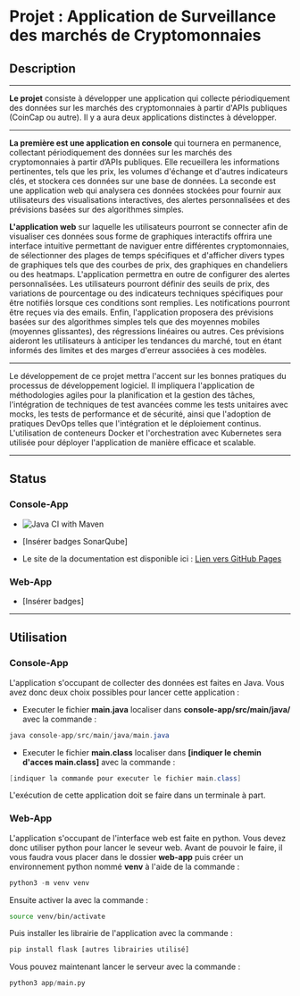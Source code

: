 # Projet : Application de Surveillance des marchés de Cryptomonnaies

## Description

---

**Le projet** consiste à développer une application qui collecte périodiquement des données sur les marchés des cryptomonnaies à partir d'APIs publiques (CoinCap ou autre). Il y a aura deux applications distinctes à développer.

---

**La première est une application en console** qui tournera en permanence, collectant périodiquement des données sur les marchés des cryptomonnaies à partir d’APIs publiques. Elle recueillera les informations pertinentes, tels que les prix, les volumes d'échange et d'autres indicateurs clés, et stockera ces données sur une base de données. La seconde est une application web qui analysera ces données stockées pour fournir aux utilisateurs des visualisations interactives, des alertes personnalisées et des prévisions basées sur des algorithmes simples.

**L'application web** sur laquelle les utilisateurs pourront se connecter afin de visualiser ces données sous forme de graphiques interactifs offrira une interface intuitive permettant de naviguer entre différentes cryptomonnaies, de sélectionner des plages de temps spécifiques et d'afficher divers types de graphiques tels que des courbes de prix, des graphiques en chandeliers ou des heatmaps.
L'application permettra en outre de configurer des alertes personnalisées. Les utilisateurs pourront définir des seuils de prix, des variations de pourcentage ou des
indicateurs techniques spécifiques pour être notifiés lorsque ces conditions sont remplies. Les notifications pourront être reçues via des emails.
Enfin, l'application proposera des prévisions basées sur des algorithmes simples tels que des moyennes mobiles (moyennes glissantes), des régressions linéaires ou autres. Ces prévisions aideront les utilisateurs à anticiper les tendances du marché, tout en étant informés des limites et des marges d'erreur associées à ces modèles.

---

Le développement de ce projet mettra l'accent sur les bonnes pratiques du processus de développement logiciel. Il impliquera l'application de méthodologies
agiles pour la planification et la gestion des tâches, l'intégration de techniques de test avancées comme les tests unitaires avec mocks, les tests de performance et de sécurité, ainsi que l'adoption de pratiques DevOps telles que l'intégration et le déploiement continus. L'utilisation de conteneurs Docker et l'orchestration avec
Kubernetes sera utilisée pour déployer l'application de manière efficace et scalable.

---

## Status

### Console-App
- ![Java CI with Maven](https://github.com/Gregoire-Pierrot/AMS-Projet-GLA/actions/workflows/java-test.yml/badge.svg)
- [Insérer badges SonarQube]

- Le site de la documentation est disponible ici : [Lien vers GitHub Pages](https://gregoire-pierrot.github.io/AMS-Projet-GLA/package-summary.html)

### Web-App
- [Insérer badges]

---

## Utilisation

### Console-App

L'application s'occupant de collecter des données est faites en Java. Vous avez donc deux choix possibles pour lancer cette application :
- Executer le fichier **main.java** localiser dans **console-app/src/main/java/** avec la commande :

```java
java console-app/src/main/java/main.java
```

- Executer le fichier **main.class** localiser dans **[indiquer le chemin d'acces main.class]** avec la commande :

```java
[indiquer la commande pour executer le fichier main.class]
```

L'exécution de cette application doit se faire dans un terminale à part.

### Web-App

L'application s'occupant de l'interface web est faite en python. Vous devez donc utiliser python pour lancer le seveur web.
Avant de pouvoir le faire, il vous faudra vous placer dans le dossier **web-app** puis créer un environnement python nommé **venv** à l'aide de la commande :

```python
python3 -m venv venv
```

Ensuite activer la avec la commande :

```bash
source venv/bin/activate
```

Puis installer les librairie de l'application avec la commande :

```python
pip install flask [autres librairies utilisé]
```

Vous pouvez maintenant lancer le serveur avec la commande :

```python
python3 app/main.py
```
